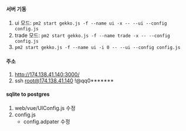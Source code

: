 #### 서버 기동
1. ui 모드: ```pm2 start gekko.js -f --name ui -x -- --ui --config config.js```
2. trade 모드: ```pm2 start gekko.js -f --name trade -x -- --config config.js```
3. ```pm2 start gekko.js -f --name ui -i 0 -- --ui --config config.js```

#### 주소 
1. http://174.138.41.140:3000/
2. ssh root@174.138.41.140 !@qq0*******

#### sqlite to postgres
1. web/vue/UIConfig.js 수정
2. config.js
   - config.adpater 수정


